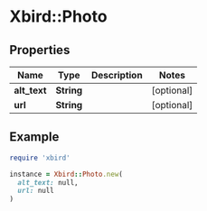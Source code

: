 # Xbird::Photo

## Properties

| Name | Type | Description | Notes |
| ---- | ---- | ----------- | ----- |
| **alt_text** | **String** |  | [optional] |
| **url** | **String** |  | [optional] |

## Example

```ruby
require 'xbird'

instance = Xbird::Photo.new(
  alt_text: null,
  url: null
)
```

